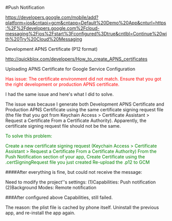#Push Notification

https://developers.google.com/mobile/add?platform=ios&cntapi=gcm&cntapp=Default%20Demo%20App&cnturl=https:%2F%2Fdevelopers.google.com%2Fcloud-messaging%2Fios%2Fstart%3Fconfigured%3Dtrue&cntlbl=Continue%20with%20Try%20Cloud%20Messaging

Development APNS Certificate (P12 format)

http://quickblox.com/developers/How_to_create_APNS_certificates





 



Uploading APNS Certificate for Google Service Configuration

<font color="red">Has issue: The certificate environment did not match. Ensure that you got the right development or production APNS certificate.</font>

I had the same issue and here's what I did to solve.

The issue was because I generate both Development APNS Certificate and Production APNS Certificate using the same certificate signing request file (the file that you got from Keychain Access > Certificate Assistant > Request a Certificate From a Certificate Authority). Apparently, the certificate signing request file should not be the same.

<font color="green">To solve this problem:

Create a new certificate signing request (Keychain Access > Certificate Assistant > Request a Certificate From a Certificate Authority)
From the Push Notification section of your app, Create Certificate using the .certSigningRequest file you just created
Re-upload the .p12 to GCM
</font>




####After everything is fine, but could not receive the message:

Need to modify the project''s settings:
(1)Capabilities:  Push notification
(2)Background Modes: Remote notification


###After configured above Capabilities, still failed.

The reason: the plist file is cached by phone itself. Uninstall the previous app, and re-install the app again.



